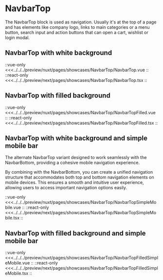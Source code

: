# NavbarTop

The NavbarTop block is used as navigation. Usually it's at the top of a page and has elements like company logo, links to main categories or a menu button, search input and action buttons that can open a cart, wishlist or login modal.

## NavbarTop with white background

<Showcase showcase-name="NavbarTop/NavbarTop" no-paddings style="min-height: 150px;">

::vue-only
<<<../../../preview/nuxt/pages/showcases/NavbarTop/NavbarTop.vue
::
::react-only
<<<../../../preview/next/pages/showcases/NavbarTop/NavbarTop.tsx
::

</Showcase>

## NavbarTop with filled background

<Showcase showcase-name="NavbarTop/NavbarTopFilled" no-paddings style="min-height: 150px;">

::vue-only
<<<../../../preview/nuxt/pages/showcases/NavbarTop/NavbarTopFilled.vue
::
::react-only
<<<../../../preview/next/pages/showcases/NavbarTop/NavbarTopFilled.tsx
::

</Showcase>

## NavbarTop with white background and simple mobile bar

The alternate NavbarTop variant designed to work seamlessly with the NavbarBottom, providing a cohesive mobile navigation experience.

By combining with the NavbarBottom, you can create a unified navigation structure that accommodates both top and bottom navigation elements on mobile devices. This ensures a smooth and intuitive user experience, allowing users to access important navigation options easily. 

<Showcase showcase-name="NavbarTop/NavbarTopSimpleMobile" no-paddings style="min-height: 150px;">

::vue-only
<<<../../../preview/nuxt/pages/showcases/NavbarTop/NavbarTopSimpleMobile.vue
::
::react-only
<<<../../../preview/next/pages/showcases/NavbarTop/NavbarTopSimpleMobile.tsx
::

</Showcase>

## NavbarTop with filled background and simple mobile bar

<Showcase showcase-name="NavbarTop/NavbarTopFilledSimpleMobile" no-paddings style="min-height: 150px;">

::vue-only
<<<../../../preview/nuxt/pages/showcases/NavbarTop/NavbarTopFilledSimpleMobile.vue
::
::react-only
<<<../../../preview/next/pages/showcases/NavbarTop/NavbarTopFilledSimpleMobile.tsx
::

</Showcase>
